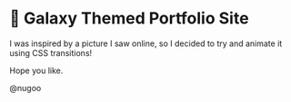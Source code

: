 # 🚀 Galaxy Themed Portfolio Site
I was inspired by a picture I saw online, so I decided to try and animate it using CSS transitions!

Hope you like.

@nugoo